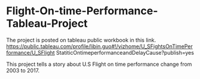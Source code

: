 # Flight-On-time-Performance-Tableau-Project
The project is posted on tableau public workbook in this link. 
https://public.tableau.com/profile/libin.guo#!/vizhome/U_SFightsOnTimePerformance/U_SFlight
StatiticOntimeperformanceandDelayCause?publish=yes

This project tells a story about U.S Flight on time performance change from 2003 to 2017. 
